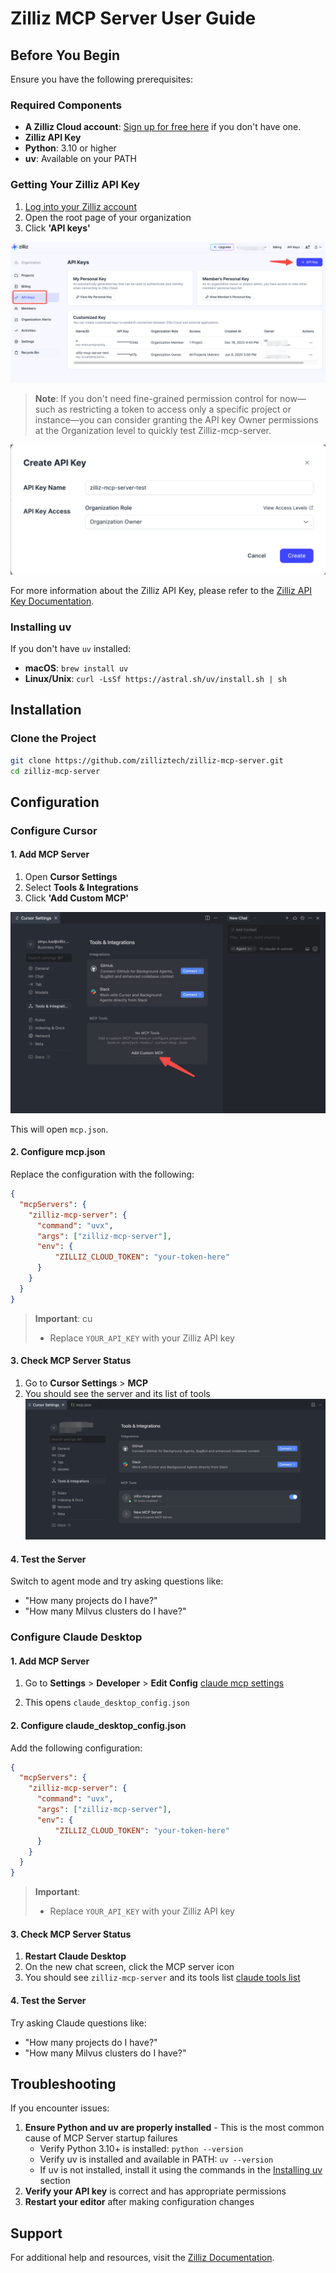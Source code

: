 # Zilliz MCP Server User Guide

## Before You Begin

Ensure you have the following prerequisites:

### Required Components

- **A Zilliz Cloud account**: [Sign up for free here](https://cloud.zilliz.com/signup?utm_source=github&utm_medium=referral&utm_campaign=zilliz-mcp-user-guide) if you don't have one.
- **Zilliz API Key**
- **Python**: 3.10 or higher
- **uv**: Available on your PATH

### Getting Your Zilliz API Key

1. [Log into your Zilliz account](https://cloud.zilliz.com/login)
2. Open the root page of your organization
3. Click **'API keys'**

![API Keys Access](imgs/api_key_access.PNG)

> **Note**: If you don't need fine-grained permission control for now—such as restricting a token to access only a specific project or instance—you can consider granting the API key Owner permissions at the Organization level to quickly test Zilliz-mcp-server.

![API Key Permissions](imgs/api_key_permissions.PNG)

For more information about the Zilliz API Key, please refer to the [Zilliz API Key Documentation](https://docs.zilliz.com/docs/api-key).

### Installing uv

If you don't have `uv` installed:

- **macOS**: `brew install uv`
- **Linux/Unix**: `curl -LsSf https://astral.sh/uv/install.sh | sh`

## Installation

### Clone the Project

```bash
git clone https://github.com/zilliztech/zilliz-mcp-server.git
cd zilliz-mcp-server
```

## Configuration

### Configure Cursor

#### 1. Add MCP Server

1. Open **Cursor Settings**
2. Select **Tools & Integrations**
3. Click **'Add Custom MCP'**

![Add Custom MCP](imgs/add_custom_mcp.PNG)

This will open `mcp.json`.

#### 2. Configure mcp.json

Replace the configuration with the following:

```json
{
  "mcpServers": {
    "zilliz-mcp-server": {
      "command": "uvx",
      "args": ["zilliz-mcp-server"],
      "env": {
          "ZILLIZ_CLOUD_TOKEN": "your-token-here"
      }
    }
  }
}
```

> **Important**: cu
> - Replace `YOUR_API_KEY` with your Zilliz API key

#### 3. Check MCP Server Status

1. Go to **Cursor Settings** > **MCP**
2. You should see the server and its list of tools
![cursor tools list](imgs/cursor_tools_list.png)

#### 4. Test the Server

Switch to agent mode and try asking questions like:
- "How many projects do I have?"
- "How many Milvus clusters do I have?"

### Configure Claude Desktop

#### 1. Add MCP Server

1. Go to **Settings** > **Developer** > **Edit Config**
[claude mcp settings](imgs/claude_mcp-setting.png)

2. This opens `claude_desktop_config.json`

#### 2. Configure claude_desktop_config.json

Add the following configuration:

```json
{
  "mcpServers": {
    "zilliz-mcp-server": {
      "command": "uvx",
      "args": ["zilliz-mcp-server"],
      "env": {
          "ZILLIZ_CLOUD_TOKEN": "your-token-here"
      }
    }
  }
}
```

> **Important**: 
> - Replace `YOUR_API_KEY` with your Zilliz API key

#### 3. Check MCP Server Status

1. **Restart Claude Desktop**
2. On the new chat screen, click the MCP server icon
3. You should see `zilliz-mcp-server` and its tools list
[claude tools list](imgs/claude_tools_list.png)

#### 4. Test the Server

Try asking Claude questions like:
- "How many projects do I have?"
- "How many Milvus clusters do I have?"

## Troubleshooting

If you encounter issues:

1. **Ensure Python and uv are properly installed** - This is the most common cause of MCP Server startup failures
   - Verify Python 3.10+ is installed: `python --version`
   - Verify uv is installed and available in PATH: `uv --version`
   - If uv is not installed, install it using the commands in the [Installing uv](#installing-uv) section
2. **Verify your API key** is correct and has appropriate permissions
3. **Restart your editor** after making configuration changes

## Support

For additional help and resources, visit the [Zilliz Documentation](https://docs.zilliz.com/).
